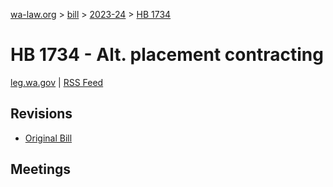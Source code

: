 [wa-law.org](/) > [bill](/bill/) > [2023-24](/bill/2023-24/) > [HB 1734](/bill/2023-24/hb/1734/)

# HB 1734 - Alt. placement contracting
[leg.wa.gov](https://app.leg.wa.gov/billsummary?BillNumber=1734&Year=2023&Initiative=false) | [RSS Feed](./rss.xml)

## Revisions
* [Original Bill](1/)

## Meetings